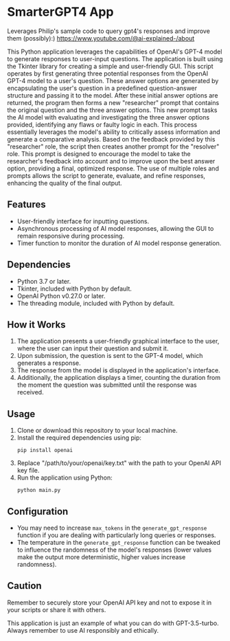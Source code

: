 <script type="text/javascript" src="https://cdnjs.buymeacoffee.com/1.0.0/button.prod.min.js" data-name="bmc-button" data-slug="vjsible" data-color="#FFDD00" data-emoji=""  data-font="Cookie" data-text="Buy me a tea" data-outline-color="#000000" data-font-color="#000000" data-coffee-color="#ffffff" ></script>

# SmarterGPT4 App
Leverages Philip's sample code to query gpt4's responses and improve them (possibly):)
https://www.youtube.com/@ai-explained-/about

This Python application leverages the capabilities of OpenAI's GPT-4 model to generate responses to user-input questions. The application is built using the Tkinter library for creating a simple and user-friendly GUI.
This script operates by first generating three potential responses from the OpenAI GPT-4 model to a user's question. These answer options are generated by encapsulating the user's question in a predefined question-answer structure and passing it to the model. After these initial answer options are returned, the program then forms a new "researcher" prompt that contains the original question and the three answer options. This new prompt tasks the AI model with evaluating and investigating the three answer options provided, identifying any flaws or faulty logic in each. This process essentially leverages the model's ability to critically assess information and generate a comparative analysis. Based on the feedback provided by this "researcher" role, the script then creates another prompt for the "resolver" role. This prompt is designed to encourage the model to take the researcher's feedback into account and to improve upon the best answer option, providing a final, optimized response. The use of multiple roles and prompts allows the script to generate, evaluate, and refine responses, enhancing the quality of the final output.

## Features

- User-friendly interface for inputting questions.
- Asynchronous processing of AI model responses, allowing the GUI to remain responsive during processing.
- Timer function to monitor the duration of AI model response generation.

## Dependencies

- Python 3.7 or later.
- Tkinter, included with Python by default.
- OpenAI Python v0.27.0 or later.
- The threading module, included with Python by default.

## How it Works

1. The application presents a user-friendly graphical interface to the user, where the user can input their question and submit it.
2. Upon submission, the question is sent to the GPT-4 model, which generates a response.
3. The response from the model is displayed in the application's interface.
4. Additionally, the application displays a timer, counting the duration from the moment the question was submitted until the response was received.

## Usage

1. Clone or download this repository to your local machine.
2. Install the required dependencies using pip:
    ```
    pip install openai
    ```
3. Replace "/path/to/your/openai/key.txt" with the path to your OpenAI API key file.
4. Run the application using Python:
    ```
    python main.py
    ```

## Configuration

- You may need to increase `max_tokens` in the `generate_gpt_response` function if you are dealing with particularly long queries or responses.
- The temperature in the `generate_gpt_response` function can be tweaked to influence the randomness of the model's responses (lower values make the output more deterministic, higher values increase randomness).

## Caution

Remember to securely store your OpenAI API key and not to expose it in your scripts or share it with others.

This application is just an example of what you can do with GPT-3.5-turbo. Always remember to use AI responsibly and ethically.
